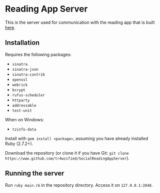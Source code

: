 # Reading App Server
This is the server used for communication with the reading app that is built [here](https://www.github.com/tr4wzified/socialreadingapp).

## Installation
Requires the following packages:
- `sinatra`
- `sinatra-json`
- `sinatra-contrib`
- `openssl`
- `webrick`
- `bcrypt`
- `rufus-scheduler`
- `httparty`
- `addressable`
- `test-unit`

When on Windows:
- `tzinfo-data`

Install with `gem install <package>`, assuming you have already installed Ruby (2.7.2+).

Download the repository (or clone it if you have Git: `git clone https://www.github.com/tr4wzified/SocialReadingAppServer`).

## Running the server
Run `ruby main.rb` in the repository directory. Access it on `127.0.0.1:2048`.
